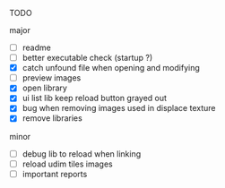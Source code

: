 TODO

major
- [ ] readme
- [ ] better executable check (startup ?)
- [x] catch unfound file when opening and modifying
- [ ] preview images
- [x] open library
- [x] ui list lib keep reload button grayed out
- [x] bug when removing images used in displace texture
- [x] remove libraries

minor
- [ ] debug lib to reload when linking
- [ ] reload udim tiles images
- [ ] important reports